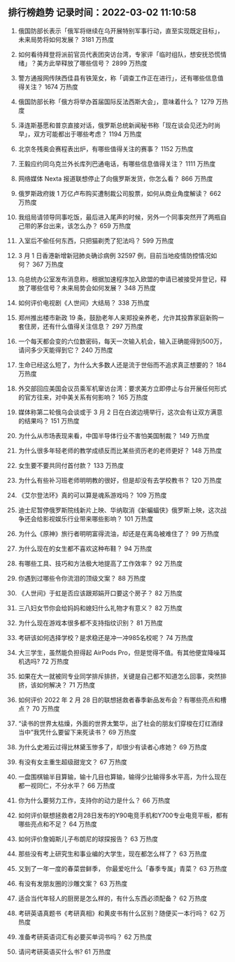 
## 排行榜趋势 记录时间：2022-03-02 11:10:58
  
  1. 俄国防部长表示「俄军将继续在乌开展特别军事行动，直至实现既定目标」，未来局势将如何发展？ 3181 万热度
    
  2. 如何看待拜登将派前官员代表团突访台湾，专家评「临时组队，想安抚恐慌情绪」？美方此举释放了哪些信号？ 2899 万热度
    
  3. 警方通报网传陕西佳县有铁笼女，称「调查工作正在进行」，还有哪些信息值得关注？ 1674 万热度
    
  4. 俄国防部长称「俄方将举办首届国际反法西斯大会」，意味着什么？ 1279 万热度
    
  5. 泽连斯基愿和普京直接对话，俄罗斯总统新闻秘书称「现在谈会见还为时尚早」，双方可能都出于哪些考虑？ 1194 万热度
    
  6. 北京冬残奥会赛程表出炉，有哪些值得关注的赛事？ 1152 万热度
    
  7. 王毅应约同乌克兰外长库列巴通电话，有哪些信息值得关注？ 1111 万热度
    
  8. 网络媒体 Nexta 报道联想停止了向俄罗斯发货，你怎么看？ 866 万热度
    
  9. 俄罗斯政府拨 1 万亿卢布购买遭制裁公司股票，如何从商业角度解读？ 662 万热度
    
  10. 我组局请领导同事吃饭，最后进入尾声的时候，另外一个同事突然开了两瓶自己带的茅台出来，该怎么办？ 659 万热度
    
  11. 入室后不偷任何东西，只把猫剃秃了犯法吗？ 599 万热度
    
  12. 3 月 1 日香港新增新冠肺炎确诊病例 32597 例，目前当地疫情防控情况如何？ 367 万热度
    
  13. 乌总统办公室发布消息称，根据加速程序加入欧盟的申请已被接受并登记，释放了哪些信号？未来局势会如何发展？ 348 万热度
    
  14. 如何评价电视剧《人世间》大结局？ 338 万热度
    
  15. 郑州推出楼市新政 19 条，鼓励老年人来郑投亲养老，允许其投靠家庭新购一套住房，还有什么值得关注信息？ 297 万热度
    
  16. 一个每天都会变的六位数密码，每天一次输入机会，输入正确能得到500万，请问多少天能得到它？ 240 万热度
    
  17. 生命已经这么短了，为什么大多数人还是流于世俗而不追求真正想要的？ 184 万热度
    
  18. 外交部回应美国会议员乘军机窜访台湾：要求美方立即停止与台开展任何形式的官方往来，对中美关系有何影响？ 165 万热度
    
  19. 媒体称第二轮俄乌会谈或于 3 月 2 日在白波边境举行，这次会有让双方满意的结果吗？ 151 万热度
    
  20. 为什么从市场表现来看，中国半导体行业不害怕美国制裁？ 149 万热度
    
  21. 为什么很多年轻老师的教学成绩反而比某些资历老的老师更好？ 148 万热度
    
  22. 女生要不要共同付首付款？ 133 万热度
    
  23. 为什么有些补习班老师明明教的很好，但是却没有去学校教书？ 120 万热度
    
  24. 《艾尔登法环》真的可以算是魂系游戏吗？ 109 万热度
    
  25. 迪士尼暂停俄罗斯院线新片上映、华纳取消《新蝙蝠侠》俄罗斯上映，这次战争还会给影视娱乐行业带来哪些影响？ 101 万热度
    
  26. 为什么《原神》旅行者明明富得流油，却还是在离岛被难住了？ 99 万热度
    
  27. 为什么现在的女生都不喜欢这种布鞋？ 94 万热度
    
  28. 有哪些工具、技巧和方法极大地提高了工作效率？ 92 万热度
    
  29. 你遇到过哪些令你流泪的顶级文案？ 88 万热度
    
  30. 《人世间》于虹是否应该跟郑娟开口要这个房子？ 82 万热度
    
  31. 三八妇女节你会给妈妈和媳妇什么礼物才有意义？ 82 万热度
    
  32. 为什么现在游戏本很多都不支持指纹识别？ 81 万热度
    
  33. 考研该如何选择学校？是求稳还是冲一冲985名校呢？ 74 万热度
    
  34. 大三学生，虽然能负担得起 AirPods Pro，但是觉得不值。有其他便宜降噪耳机选吗? 72 万热度
    
  35. 如果在大一就被同专业同学排斥排挤，关键是自己都不知道怎么回事，突然排挤，该如何解决？ 71 万热度
    
  36. 如何评价 2022 年 2 月 28 日的联想拯救者春季新品发布会？有哪些亮点和槽点？ 70 万热度
    
  37. “读书的世界太枯燥，外面的世界太繁华，出了社会的朋友们穿梭在灯红酒绿当中”我凭什么要留下来死读书？ 69 万热度
    
  38. 为什么史湘云过得比林黛玉惨多了，却很少有读者心疼她？ 69 万热度
    
  39. 有没有女主重生超级甜宠文？ 67 万热度
    
  40. 一盘围棋输半目算输，输十几目也算输，输得少比输得多水平高，为什么现在都一视同仁，不分水平？ 66 万热度
    
  41. 你为什么要努力工作，支持你的动力是什么？ 66 万热度
    
  42. 如何评价联想拯救者2月28日发布的Y90电竞手机和Y700专业电竞平板，都有哪些亮点和不足？ 64 万热度
    
  43. 如何评价詹姆斯儿子布朗尼的球探报告？ 63 万热度
    
  44. 那些没有考上研究生和事业编的大学生，现在都怎么样了？ 63 万热度
    
  45. 又到了一年一度的春菜尝鲜季， 你最爱吃什么「春季专属」青菜？ 63 万热度
    
  46. 有没有发朋友圈的沙雕文案？ 63 万热度
    
  47. 适合当代年轻人的厨房是怎么样的，有什么东西必须配备？ 62 万热度
    
  48. 考研英语真题书《考研真相》和黄皮书有什么区别？随便买一本行吗？ 62 万热度
    
  49. 准备考研英语词汇有必要买单词书吗？ 62 万热度
    
  50. 请问考研英语买什么书? 61 万热度
    